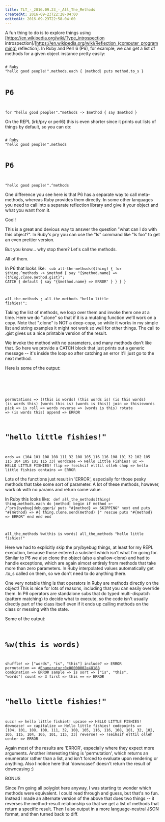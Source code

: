```yaml
---
title: TLT_-_2016.09.23_-_All_The_Methods
createdAt: 2016-09-23T22:28-04:00
editedAt: 2016-09-23T22:58-04:00
---
```


A fun thing to do is to explore things using [https://en.wikipedia.org/wiki/Type_introspection introspection]/[https://en.wikipedia.org/wiki/Reflection_(computer_programming) reflection]. In Ruby and Perl 6 (P6), for example, we can get a list of methods for a given object instance pretty easily:

<code>
# Ruby
"hello good people!".methods.each { |method| puts method.to_s }

# P6
for "hello good people!".^methods -> $method { say $method }
</code>

On the REPL (irb/pry or perl6) this is even shorter since it prints out lists of things by default, so you can do:

<code>
# Ruby
"hello good people!".methods

# P6
"hello good people!".^methods
</code>

One difference you see here is that P6 has a separate way to call meta-methods, whereas Ruby provides them directly. In some other languages you need to call into a separate reflection library and give it your object and what you want from it.

Cool!

This is a great and devious way to answer the question "what can I do with this object?". In Ruby's pry you can use the "ls" command like "ls foo" to get an even prettier version.

But you know... why stop there? Let's call the methods.

All of them.

In P6 that looks like:
<code>
sub all-the-methods($thing) {
  for $thing.^methods -> $method {
    say "{$method.name} => {$thing.clone.$method.gist}";
    CATCH { default { say "{$method.name} => ERROR" } }
  }
}

all-the-methods <this is words>;
all-the-methods "hello little fishies!";
</code>

Taking the list of methods, we loop over them and invoke them one at a time. Here we do ".clone" so that if it is a mutating function we'll work on a copy. Note that ".clone" is NOT a deep-copy, so while it works in my simple list and string examples it might not work so well for other things. The call to .gist gives us a nice printable version of the result.

We invoke the method with no parameters, and many methods don't like that. So here we provide a CATCH block that just prints out a generic message -- it's inside the loop so after catching an error it'll just go to the next method.

Here is some of the output:
<code>
# <this is words>
permutations => ((this is words) (this words is) (is this words) (is words this) (words this is) (words is this))
join => thisiswords
pick => is
roll => words
reverse => (words is this)
rotate => (is words this)
append => ERROR

# "hello little fishies!"
ords => (104 101 108 108 111 32 108 105 116 116 108 101 32 102 105 115 104 105 101 115 33)
wordcase => Hello Little Fishies!
uc => HELLO LITTLE FISHIES!
flip => !seihsif elttil olleh
chop => hello little fishies
contains => ERROR
</code>

Lots of the functions just result in 'ERROR', especially for those pesky methods that take some sort of parameter. A lot of these methods, however, work ok with no params and return some value.

In Ruby this looks like:
<code>
def all_the_methods(thing)
  thing.methods.each do |method|
    begin
      if method =~ /^pry|byebug|debugger$/
        puts "#{method} => SKIPPING"
        next
      end
      puts "#{method} => #{ thing.clone.send(method) }"
    rescue
      puts "#{method} => ERROR"
    end
  end
end

all_the_methods %w(this is words)
all_the_methods "hello little fishies!"
</code>

Here we had to explicitly skip the pry/byebug things, at least for my REPL execution, because those entered a subshell which isn't what I'm going for. Similar to P6 we also clone the object (also a shallow-clone) and had to handle exceptions, which are again almost entirely from methods that take more than zero parameters. In Ruby interpolated values automatically get .to_s called on them, so we don't need to do anything there.

One very notable thing is that operators in Ruby are methods directly on the object! This is nice for lots of reasons, including that you can easily override them. In P6 operators are standalone subs that do typed multi-dispatch (pattern matching) to decide what to execute, so the code isn't usually directly part of the class itself even if it ends up calling methods on the class or messing with the state.

Some of the output:
<code>
# %w(this is words)
shuffle! => ["words", "is", "this"]
include? => ERROR
permutation => #<Enumerator:0x00000002e48188>
combination => ERROR
sample => is
sort => ["is", "this", "words"]
count => 3
first => this
== => ERROR

# "hello little fishies!"
succ! => hello little fishiet!
upcase => HELLO LITTLE FISHIES!
downcase! => 
capitalize => Hello little fishies!
codepoints => [104, 101, 108, 108, 111, 32, 108, 105, 116, 116, 108, 101, 32, 102, 105, 115, 104, 105, 101, 115, 33]
reverse! => !seihsif elttil olleh
center => ERROR
</code>

Again most of the results are 'ERROR', especially where they expect more arguments. Another interesting thing is 'permutation', which returns an enumerator rather than a list, and isn't forced to evaluate upon rendering or anything. Also I notice here that 'downcase!' doesn't return the result of downcasing :)

BONUS

Since I'm going all polyglot here anyway, I was starting to wonder which methods were equivalent. I could read through and guess, but that's no fun. Instead I made an alternate version of the above that does two things -- it reverses the method-result relationship so that we get a list of methods that return a specific result. Then I also output in a more language-neutral JSON format, and then turned back to diff.

